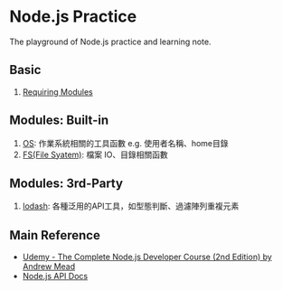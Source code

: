 # Node.js Practice

The playground of Node.js practice and learning note.


## Basic
1. [Requiring Modules](./practice/requiring-modules)

## Modules: Built-in
1. [OS](./module-note/os.md): 作業系統相關的工具函數 e.g. 使用者名稱、home目錄
1. [FS(File Syatem)](./module-note/fs.md): 檔案 IO、目錄相關函數

## Modules: 3rd-Party
1. [lodash](./module-note/lodash.md): 各種泛用的API工具，如型態判斷、過濾陣列重複元素

## Main Reference
* [Udemy - The Complete Node.js Developer Course (2nd Edition) by Andrew Mead](https://www.udemy.com/the-complete-nodejs-developer-course-2/)
* [Node.js API Docs](https://nodejs.org/dist/latest-v8.x/docs/api/)
